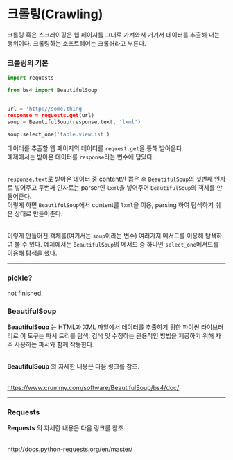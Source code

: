 # 크롤링(Crawling)

크롤링 혹은 스크래이핑은 웹 페이지를 그대로 가져와서 거기서 데이터를 추출해 내는 행위이다. 크롤링하는 소프트웨어는 크롤러라고 부른다.

### 크롤링의 기본

```python
import requests

from bs4 import BeautifulSoup


url = 'http://some.thing
response = requests.get(url)
soup = BeautifulSoup(response.text, 'lxml')

soup.select_one('table.viewList')
```

데이터를 추출할 웹 페이지의 데이터를 `request.get`을 통해 받아온다.<br>
예제에서는 받아온 데이터를 `response`라는 변수에 담았다.<br><br>

`response.text`로 받아온 데이터 중 content만 뽑은 후 `BeautifulSoup`의 첫번째 인자로 넣어주고 두번째 인자로는 parser인 `lxml`을 넣어주어 `BeautifulSoup`의 객체를 만들어준다. <br>
이렇게 하면 `BeautifulSoup`에서 content를 `lxml`을 이용, parsing 하여 탐색하기 쉬운 상태로 만들어준다.<br><br>

이렇게 만들어진 객체를(여기서는 `soup`이라는 변수) 여러가지 메서드를 이용해 탐색하여 볼 수 있다. 예제에서는 `BeautifulSoup`의 메서드 중 하나인 `select_one`메서드를 이용해 탐색을 했다.

---

### pickle?

not finished.

### BeautifulSoup

**BeautifulSoup** 는 HTML과 XML 파일에서 데이터를 추출하기 위한 파이썬 라이브러리로 이 도구는 파서 트리를 탐색, 검색 및 수정하는 관용적인 방법을 제공하기 위해 자주 사용하는 파서와 함께 작동한다.<br><br>

**BeautifulSoup** 의 자세한 내용은 다음 링크를 참조.<br><br>

https://www.crummy.com/software/BeautifulSoup/bs4/doc/ 

---

### Requests

**Requests** 의 자세한 내용은 다음 링크를 참조. <br><br>

http://docs.python-requests.org/en/master/